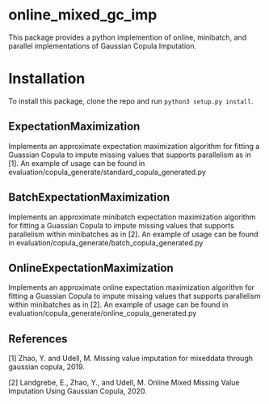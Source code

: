 # online_mixed_gc_imp
This package provides a python implemention of online, minibatch, and parallel implementations of Gaussian Copula Imputation.

# Installation

To install this package, clone the repo and run `python3 setup.py install`.

## ExpectationMaximization
Implements an approximate expectation maximization algorithm for fitting a Guassian Copula to impute missing values that supports parallelism as in [1]. An example of usage can be found in evaluation/copula_generate/standard_copula_generated.py

## BatchExpectationMaximization
Implements an approximate minibatch expectation maximization algorithm for fitting a Guassian Copula to impute missing values that supports parallelism within minibatches as in [2]. An example of usage can be found in evaluation/copula_generate/batch_copula_generated.py

## OnlineExpectationMaximization
Implements an approximate online expectation maximization algorithm for fitting a Guassian Copula to impute missing values that supports parallelism within minibatches as in [2]. An example of usage can be found in evaluation/copula_generate/online_copula_generated.py


## References
[1] Zhao, Y. and Udell, M. Missing value imputation for mixeddata through gaussian copula, 2019.

[2] Landgrebe, E., Zhao, Y., and Udell, M. Online Mixed Missing Value Imputation Using Gaussian Copula, 2020.